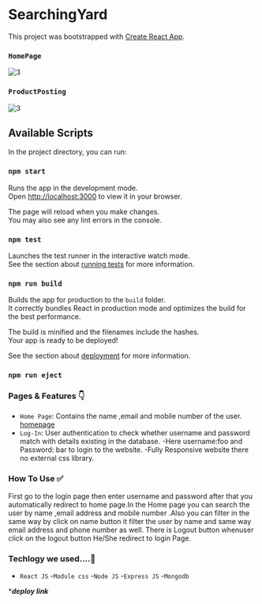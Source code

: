# SearchingYard
This project was bootstrapped with [Create React App](https://github.com/facebook/create-react-app).

### `HomePage`
![3](https://miro.medium.com/max/828/1*umaki-0CQJE0A5VuMKmvLw.webp)

### `ProductPosting`
![3](https://miro.medium.com/max/828/1*8UTAOHSeEhKDiX9edPY_lw.webp)

## Available Scripts

In the project directory, you can run:

### `npm start`

Runs the app in the development mode.\
Open [http://localhost:3000](http://localhost:3000) to view it in your browser.

The page will reload when you make changes.\
You may also see any lint errors in the console.

### `npm test`

Launches the test runner in the interactive watch mode.\
See the section about [running tests](https://facebook.github.io/create-react-app/docs/running-tests) for more information.

### `npm run build`

Builds the app for production to the `build` folder.\
It correctly bundles React in production mode and optimizes the build for the best performance.

The build is minified and the filenames include the hashes.\
Your app is ready to be deployed!

See the section about [deployment](https://facebook.github.io/create-react-app/docs/deployment) for more information.

### `npm run eject`


### Pages & Features 👇

- `Home Page`: Contains the name ,email and mobile number of the user.
[homepage]()
- `Log-In`: User authentication to check whether username and password match with details existing in the database.
-Here username:foo and Password: bar to login to the website.
-Fully Responsive website there no external css library.

### How To Use ✅
First go to the login page then enter username and password after that you automatically redirect to home page.In the Home page you can search the user by name ,email address and mobile number .Also you can filter in the same way by click on name button it filter the user by name and same way email address and phone number as well.
There is Logout button whenuser click on the logout button He/She redirect to login Page.

### Techlogy we used....🔧

- `React JS` 
-`Module css`
-`Node JS`
-`Express JS`
-`Mongodb`


****deploy link***

